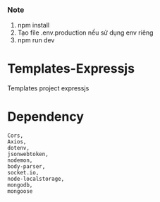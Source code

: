 ### Note
1. npm install
2. Tạo file .env.production nếu sử dụng env riêng
3. npm run dev

# Templates-Expressjs
 Templates project expressjs

# Dependency
    Cors,
    Axios,
    dotenv,
    jsonwebtoken,
    nodemon,
    body-parser,
    socket.io,
    node-localstorage,
    mongodb,
    mongoose
